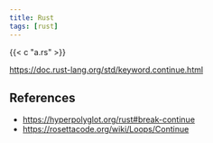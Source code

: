 ```yaml
---
title: Rust
tags: [rust]
---
```


{{< c "a.rs" >}}

<https://doc.rust-lang.org/std/keyword.continue.html>

## References

- <https://hyperpolyglot.org/rust#break-continue>
- <https://rosettacode.org/wiki/Loops/Continue>
